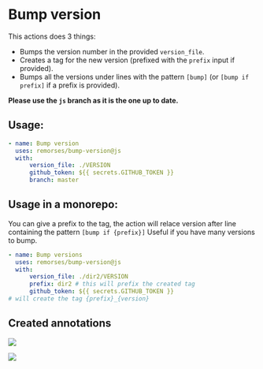 # Bump version

This actions does 3 things:
- Bumps the version number in the provided `version_file`.
- Creates a tag for the new version (prefixed with the `prefix` input if provided).
- Bumps all the versions under lines with the pattern `[bump]` (or `[bump if prefix]` if a prefix is provided).

**Please use the `js` branch as it is the one up to date.**

## Usage:

```yaml
- name: Bump version
  uses: remorses/bump-version@js
  with:
      version_file: ./VERSION
      github_token: ${{ secrets.GITHUB_TOKEN }}
      branch: master
```

## Usage in a monorepo:

You can give a prefix to the tag, the action will relace version after line containing the pattern `[bump if {prefix}]`
Useful if you have many versions to bump.

```yaml
- name: Bump versions
  uses: remorses/bump-version@js
  with:
      version_file: ./dir2/VERSION
      prefix: dir2 # this will prefix the created tag
      github_token: ${{ secrets.GITHUB_TOKEN }}
# will create the tag {prefix}_{version}
```

## Created annotations

![](https://raw.githubusercontent.com/remorses/bump-version/js/.github/1.png)

![](https://raw.githubusercontent.com/remorses/bump-version/js/.github/2.png)
